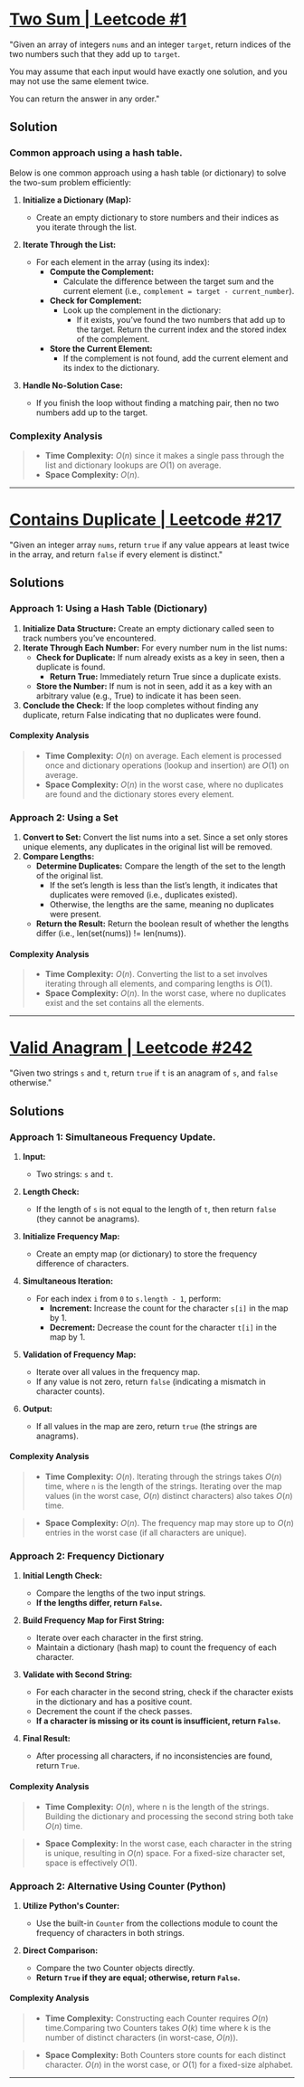 # [Two Sum | Leetcode #1](https://leetcode.com/problems/two-sum/description/)

"Given an array of integers `nums` and an integer `target`, return indices of the two numbers such that they add up to `target`.

You may assume that each input would have exactly one solution, and you may not use the same element twice.

You can return the answer in any order."

## Solution 

### Common approach using a hash table.

Below is one common approach using a hash table (or dictionary) to solve the two-sum problem efficiently:


1. **Initialize a Dictionary (Map):**
   - Create an empty dictionary to store numbers and their indices as you iterate through the list.

2. **Iterate Through the List:**
   - For each element in the array (using its index):
     - **Compute the Complement:**
       - Calculate the difference between the target sum and the current element (i.e., `complement = target - current_number`).
     - **Check for Complement:**
       - Look up the complement in the dictionary:
         - If it exists, you’ve found the two numbers that add up to the target. Return the current index and the stored index of the complement.
     - **Store the Current Element:**
       - If the complement is not found, add the current element and its index to the dictionary.

3. **Handle No-Solution Case:**
   - If you finish the loop without finding a matching pair, then no two numbers add up to the target.

### Complexity Analysis

>- **Time Complexity:** $O(n)$ since it makes a single pass through the list and dictionary lookups are $O(1)$ on average.
>-  **Space Complexity:** $O(n)$.

---

# [Contains Duplicate | Leetcode #217](https://leetcode.com/problems/contains-duplicate/description/)

"Given an integer array `nums`, return `true` if any value appears at least twice in the array, and return `false` if every element is distinct."

##  Solutions

### Approach 1: Using a Hash Table (Dictionary)

1.	**Initialize Data Structure:**
    Create an empty dictionary called seen to track numbers you’ve encountered.
2. **Iterate Through Each Number:**
    For every number num in the list nums:
    - **Check for Duplicate:**
        If num already exists as a key in seen, then a duplicate is found.
        - **Return True:**
            Immediately return True since a duplicate exists.
    - **Store the Number:**
        If num is not in seen, add it as a key with an arbitrary value (e.g., True) to indicate it has been seen.
3. **Conclude the Check:**
    If the loop completes without finding any duplicate, return False indicating that no duplicates were found.

#### Complexity Analysis

>- **Time Complexity:** $O(n)$ on average. Each element is processed once and dictionary operations (lookup and insertion) are $O(1)$ on average.
 >- **Space Complexity:** $O(n)$ in the worst case, where no duplicates are found and the dictionary stores every element.

###  Approach 2: Using a Set

1. **Convert to Set:**
    Convert the list nums into a set. Since a set only stores unique elements, any duplicates in the original list will be removed.
2. **Compare Lengths:**
    -   **Determine Duplicates:**
        Compare the length of the set to the length of the original list.
        -   If the set’s length is less than the list’s length, it indicates that duplicates were removed (i.e., duplicates existed).
        - Otherwise, the lengths are the same, meaning no duplicates were present.
    - **Return the Result:**
        Return the boolean result of whether the lengths differ (i.e., len(set(nums)) != len(nums)).

#### Complexity Analysis
>- **Time Complexity:** $O(n)$. Converting the list to a set involves iterating through all elements, and comparing lengths is $O(1)$.
>- **Space Complexity:** $O(n)$. In the worst case, where no duplicates exist and the set contains all the elements.

---

# [Valid Anagram | Leetcode #242](https://leetcode.com/problems/valid-anagram/description/)

"Given two strings `s` and `t`, return `true` if `t` is an anagram of `s`, and `false` otherwise."

##  Solutions

### Approach 1: Simultaneous Frequency Update.

1. **Input:**
   - Two strings: `s` and `t`.

2. **Length Check:**
   - If the length of `s` is not equal to the length of `t`, then return `false` (they cannot be anagrams).

3. **Initialize Frequency Map:**
   - Create an empty map (or dictionary) to store the frequency difference of characters.

4. **Simultaneous Iteration:**
   - For each index `i` from `0` to `s.length - 1`, perform:
     - **Increment:** Increase the count for the character `s[i]` in the map by 1.
     - **Decrement:** Decrease the count for the character `t[i]` in the map by 1.

5. **Validation of Frequency Map:**
   - Iterate over all values in the frequency map.
   - If any value is not zero, return `false` (indicating a mismatch in character counts).

6. **Output:**
   - If all values in the map are zero, return `true` (the strings are anagrams).

#### Complexity Analysis

>- **Time Complexity:** $O(n)$. Iterating through the strings takes $O(n)$ time, where `n` is the length of the strings. Iterating over the map values (in the worst case, $O(n)$ distinct characters) also takes $O(n)$ time.

>- **Space Complexity:** $O(n)$. The frequency map may store up to $O(n)$ entries in the worst case (if all characters are unique).


### Approach 2: Frequency Dictionary

1. **Initial Length Check:**  
   - Compare the lengths of the two input strings.  
   - **If the lengths differ, return `False`.**

2. **Build Frequency Map for First String:**  
   - Iterate over each character in the first string.  
   - Maintain a dictionary (hash map) to count the frequency of each character.

3. **Validate with Second String:**  
   - For each character in the second string, check if the character exists in the dictionary and has a positive count.  
   - Decrement the count if the check passes.  
   - **If a character is missing or its count is insufficient, return `False`.**

4. **Final Result:**  
   - After processing all characters, if no inconsistencies are found, return `True`.

#### Complexity Analysis
>- **Time Complexity:** $O(n)$, where n is the length of the strings. Building the dictionary and processing the second string both take $O(n)$ time.  


>- **Space Complexity:** In the worst case, each character in the string is unique, resulting in $O(n)$ space. For a fixed-size character set, space is effectively $O(1)$.


### Approach 2: Alternative Using Counter (Python)

1. **Utilize Python's Counter:**  
   - Use the built-in `Counter` from the collections module to count the frequency of characters in both strings.

2. **Direct Comparison:**  
   - Compare the two Counter objects directly.  
   - **Return `True` if they are equal; otherwise, return `False`.**

#### Complexity Analysis
>- **Time Complexity:** Constructing each Counter requires $O(n)$ time.Comparing two Counters takes $O(k)$ time where k is the number of distinct characters (in worst-case, $O(n)$).  

>- **Space Complexity:** Both Counters store counts for each distinct character. $O(n)$ in the worst case, or $O(1)$ for a fixed-size alphabet.

---